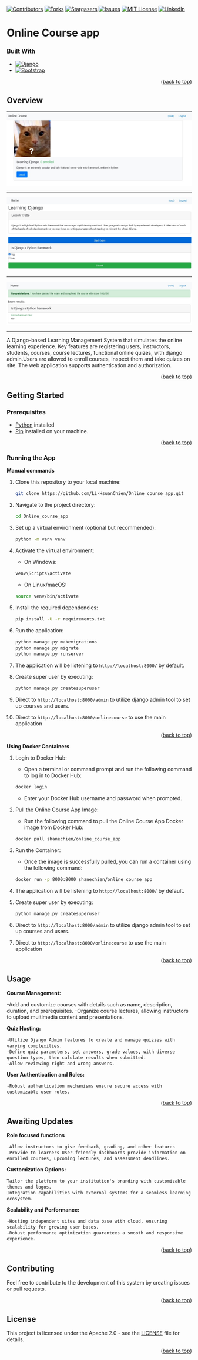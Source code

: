 <a name="readme-top"></a>

[![Contributors][contributors-shield]][contributors-url]
[![Forks][forks-shield]][forks-url]
[![Stargazers][stars-shield]][stars-url]
[![Issues][issues-shield]][issues-url]
[![MIT License][license-shield]][license-url]
[![LinkedIn][linkedin-shield]][linkedin-url]

# Online Course app

### Built With

* [![Django][Django]][Django-url]
* [![Bootstrap][Bootstrap.com]][Bootstrap-url]


<p align="right">(<a href="#readme-top">back to top</a>)</p>

## Overview

[![Product Name Screen Shot One][product-screenshot-one]](https://github.com/Li-HsuanChien/Online_course_app)

<hr>

[![Product Name Screen Shot Two][product-screenshot-two]](https://github.com/Li-HsuanChien/Online_course_app)

<hr>

[![Product Name Screen Shot Three][product-screenshot-three]](https://github.com/Li-HsuanChien/Online_course_app)

<hr>

A Django-based Learning Management System that simulates the online learning experience. Key features are registering users, instructors, students, courses, course lectures, functional online quizes, with django admin.Users are allowed to enroll courses, inspect them and take quizes on site. The web application supports authentication and authorization.

<p align="right">(<a href="#readme-top">back to top</a>)</p>

## Getting Started

### Prerequisites

- [Python](https://www.python.org/) installed
- [Pip](https://pip.pypa.io/en/stable/) installed on your machine.

<p align="right">(<a href="#readme-top">back to top</a>)</p>

### Running the App

**Manual commands**

1. Clone this repository to your local machine:

    ```bash
    git clone https://github.com/Li-HsuanChien/Online_course_app.git
    ```

2. Navigate to the project directory:

    ```bash
    cd Online_course_app
    ```

3.  Set up a virtual environment (optional but recommended):

    ```bash
    python -m venv venv
    ```

4. Activate the virtual environment:

    - On Windows:

    ```bash
    venv\Scripts\activate
    ```

    - On Linux/macOS:

    ```bash 
    source venv/bin/activate
    ```

5. Install the required dependencies:

    ```bash
    pip install -U -r requirements.txt
    ```

6. Run the application:

    ```bash
    python manage.py makemigrations
    python manage.py migrate
    python manage.py runserver
    ```
7. The application will be listening to `http://localhost:8000/` by default.

8. Create super user by executing:

    ```bash
    python manage.py createsuperuser
    ```

8. Direct to `http://localhost:8000/admin` to utilize django admin tool to set up courses and users.

9. Direct to `http://localhost:8000/onlinecourse` to use the main application

<p align="right">(<a href="#readme-top">back to top</a>)</p>

**Using Docker Containers**

1. Login to Docker Hub:

    - Open a terminal or command prompt and run the following command to log in to Docker Hub:

    ```bash
    docker login
    ```
    - Enter your Docker Hub username and password when prompted.

2. Pull the Online Course App Image:

    - Run the following command to pull the Online Course App Docker image from Docker Hub:

    ```bash
    docker pull shanechien/online_course_app
    ```

3. Run the Container:

    - Once the image is successfully pulled, you can run a container using the following command:
    
    ```bash
    docker run -p 8000:8000 shanechien/online_course_app
    ```
4. The application will be listening to `http://localhost:8000/` by default.

5. Create super user by executing:

    ```bash
    python manage.py createsuperuser
    ```

6. Direct to `http://localhost:8000/admin` to utilize django admin tool to set up courses and users.

7. Direct to `http://localhost:8000/onlinecourse` to use the main application

<p align="right">(<a href="#readme-top">back to top</a>)</p>

## Usage
  **Course Management:**
  
  -Add and customize courses with details such as name, description, duration, and prerequisites.
  -Organize course lectures, allowing instructors to upload multimedia content and presentations.

  **Quiz Hosting:**

    -Utilize Django Admin features to create and manage quizzes with varying complexities.
    -Define quiz parameters, set answers, grade values, with diverse question types, then calulate results when submitted.
    -Allow reviewing right and wrong answers.

**User Authentication and Roles:**

    -Robust authentication mechanisms ensure secure access with customizable user roles.

<p align="right">(<a href="#readme-top">back to top</a>)</p>

## Awaiting Updates

**Role focused functions**
    
    -Allow instructors to give feedback, grading, and other features
    -Provide to learners User-friendly dashboards provide information on enrolled courses, upcoming lectures, and assessment deadlines.

**Customization Options:**

    Tailor the platform to your institution's branding with customizable themes and logos.
    Integration capabilities with external systems for a seamless learning ecosystem.

**Scalability and Performance:**

    -Hosting independent sites and data base with cloud, ensuring scalability for growing user bases.
    -Robust performance optimization guarantees a smooth and responsive experience.

<p align="right">(<a href="#readme-top">back to top</a>)</p>

## Contributing

Feel free to contribute to the development of this system by creating issues or pull requests.

<p align="right">(<a href="#readme-top">back to top</a>)</p>

## License

This project is licensed under the Apache 2.0 - see the [LICENSE](LICENSE) file for details.

<p align="right">(<a href="#readme-top">back to top</a>)</p>

<!-- MARKDOWN LINKS & IMAGES -->
<!-- https://www.markdownguide.org/basic-syntax/#reference-style-links -->
[Django]: https://img.shields.io/badge/Django-092E20?style=for-the-badge&logo=django&logoColor=white
[Django-url]: https://www.djangoproject.com/
[Bootstrap.com]: https://img.shields.io/badge/Bootstrap-563D7C?style=for-the-badge&logo=bootstrap&logoColor=white
[Bootstrap-url]: https://getbootstrap.com
[product-screenshot-one]: images/snapshot1.jpg
[product-screenshot-two]: images/snapshot2.jpg
[product-screenshot-three]: images/snapshot3.jpg
[contributors-shield]: https://img.shields.io/github/contributors/Li-HsuanChien/Online_course_app.svg?style=for-the-badge
[contributors-url]: https://github.com/Li-HsuanChien/Online_course_app/graphs/contributors
[forks-shield]: https://img.shields.io/github/forks/Li-HsuanChien/Online_course_app.svg?style=for-the-badge
[forks-url]: https://github.com/Li-HsuanChien/Online_course_app/network/members
[stars-shield]: https://img.shields.io/github/stars/Li-HsuanChien/Online_course_app.svg?style=for-the-badge
[stars-url]: https://github.com/Li-HsuanChien/Online_course_app/stargazers
[issues-shield]: https://img.shields.io/github/issues/Li-HsuanChien/Online_course_app.svg?style=for-the-badge
[issues-url]: https://github.com/Li-HsuanChien/Online_course_app/issues
[license-shield]: https://img.shields.io/github/license/Li-HsuanChien/Online_course_app.svg?style=for-the-badge
[license-url]: https://github.com/Li-HsuanChien/Online_course_app/blob/master/LICENSE.txt
[linkedin-shield]: https://img.shields.io/badge/-LinkedIn-black.svg?style=for-the-badge&logo=linkedin&colorB=555
[linkedin-url]: https://www.linkedin.com/in/lihsuan-chien/

